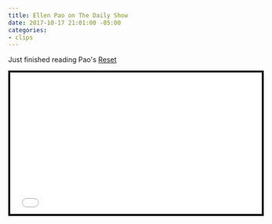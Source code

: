 ```yaml
---
title: Ellen Pao on The Daily Show
date: 2017-10-17 21:01:00 -05:00
categories:
- clips
---
```


Just finished reading Pao's [Reset](https://www.amazon.com/Reset-Fight-Inclusion-Lasting-Change/dp/039959101X/ref=tmm_hrd_swatch_0?_encoding=UTF8&qid=&sr=)

<div style="background-color:#000000;width:520px;"><div style="padding:4px;"><iframe src="//media.mtvnservices.com/embed/mgid:arc:video:comedycentral.com:2aa16dc0-e3fd-4f8b-8235-ab866d5ceeae" width="512" height="288" frameborder="0" allowfullscreen="true"></iframe></div></div>
